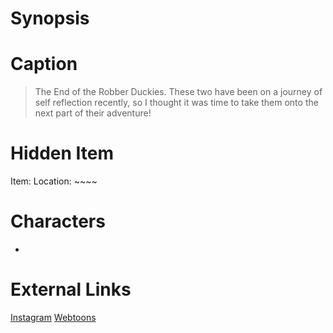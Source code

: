 # Synopsis


# Caption
> The End of the Robber Duckies.
> These two have been on a journey of self reflection recently, so I thought it was time to take them onto the next part of their adventure!

# Hidden Item
Item: 
Location: ~~~~

# Characters
* 

# External Links
[Instagram]()
[Webtoons](https://www.webtoons.com/en/challenge/twistwood-tales/119-the-end-of-the-robber-duckies/viewer?title_no=344740&episode_no=129)